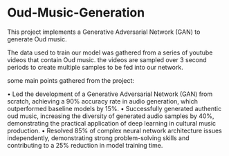 # Oud-Music-Generation
This project implements a Generative Adversarial Network (GAN) to generate Oud music.

The data used to train our model was gathered from a series of youtube videos that contain Oud music. the videos are sampled over 3 second periods to create multiple samples to be fed into our network.


some main points gathered from the project:

•	Led the development of a Generative Adversarial Network (GAN) from scratch, achieving a 90% accuracy rate in audio generation, which outperformed baseline models by 15%.
•	Successfully generated authentic oud music, increasing the diversity of generated audio samples by 40%, demonstrating the practical application of deep learning in cultural music production.
•	Resolved 85% of complex neural network architecture issues independently, demonstrating strong problem-solving skills and contributing to a 25% reduction in model training time.
